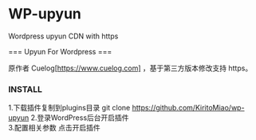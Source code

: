 # WP-upyun
Wordpress upyun CDN with https

=== Upyun For Wordpress === 

原作者 Cuelog[https://www.cuelog.com] ，基于第三方版本修改支持 https。

### INSTALL

1.下载插件复制到plugins目录
      git clone https://github.com/KiritoMiao/wp-upyun
2.登录WordPress后台开启插件      
3.配置相关参数 点击开启插件
